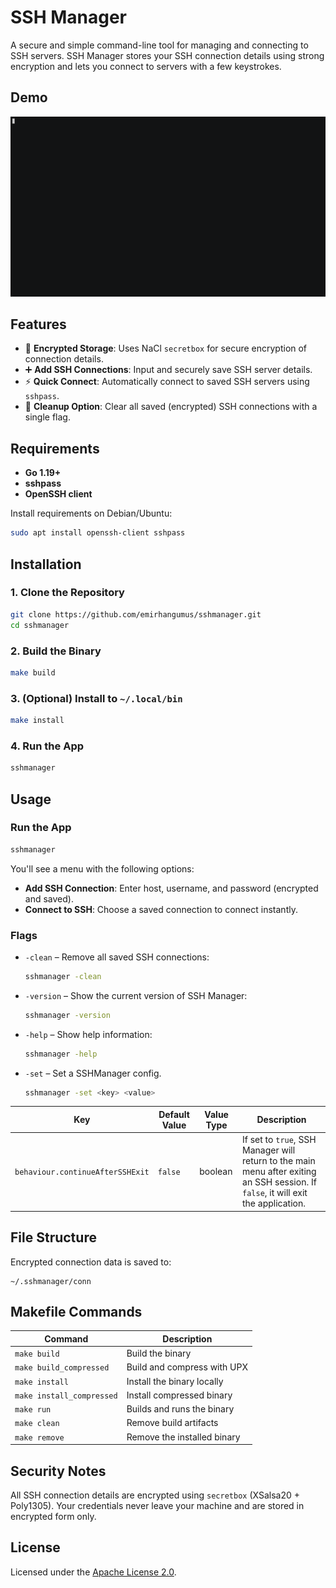 # SSH Manager

A secure and simple command-line tool for managing and connecting to SSH servers. SSH Manager stores your SSH connection details using strong encryption and lets you connect to servers with a few keystrokes.

## Demo
![Demo](demo.gif)

## Features

- 🔐 **Encrypted Storage**: Uses NaCl `secretbox` for secure encryption of connection details.
- ➕ **Add SSH Connections**: Input and securely save SSH server details.
- ⚡ **Quick Connect**: Automatically connect to saved SSH servers using `sshpass`.
- 🧹 **Cleanup Option**: Clear all saved (encrypted) SSH connections with a single flag.

## Requirements

- **Go 1.19+**
- **sshpass**
- **OpenSSH client**

Install requirements on Debian/Ubuntu:
```bash
sudo apt install openssh-client sshpass
```

## Installation

### 1. Clone the Repository

```bash
git clone https://github.com/emirhangumus/sshmanager.git
cd sshmanager
```

### 2. Build the Binary

```bash
make build
```

### 3. (Optional) Install to `~/.local/bin`

```bash
make install
```

### 4. Run the App

```bash
sshmanager
```

## Usage

### Run the App

```bash
sshmanager
```

You'll see a menu with the following options:

* **Add SSH Connection**: Enter host, username, and password (encrypted and saved).
* **Connect to SSH**: Choose a saved connection to connect instantly.

### Flags

* `-clean` – Remove all saved SSH connections:

  ```bash
  sshmanager -clean
  ```

* `-version` – Show the current version of SSH Manager:

  ```bash
  sshmanager -version
  ```

* `-help` – Show help information:

  ```bash
  sshmanager -help
  ```
  
* `-set` – Set a SSHManager config.

  ```bash
  sshmanager -set <key> <value>
  ```
| Key                              | Default Value   | Value Type   | Description                                                                                                                        |
|----------------------------------|-----------------|--------------|------------------------------------------------------------------------------------------------------------------------------------|
| `behaviour.continueAfterSSHExit` | `false`         | boolean      | If set to `true`, SSH Manager will return to the main menu after exiting an SSH session. If `false`, it will exit the application. |

## File Structure

Encrypted connection data is saved to:

```
~/.sshmanager/conn
```

## Makefile Commands

| Command                   | Description                 |
| ------------------------- | --------------------------- |
| `make build`              | Build the binary            |
| `make build_compressed`   | Build and compress with UPX |
| `make install`            | Install the binary locally  |
| `make install_compressed` | Install compressed binary   |
| `make run`                | Builds and runs the binary  |
| `make clean`              | Remove build artifacts      |
| `make remove`             | Remove the installed binary |

## Security Notes

All SSH connection details are encrypted using `secretbox` (XSalsa20 + Poly1305). Your credentials never leave your machine and are stored in encrypted form only.

## License

Licensed under the [Apache License 2.0](LICENSE).